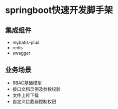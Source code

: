 # springboot快速开发脚手架

## 集成组件

- mybatis-plus
- redis
- swagger

## 业务场景

- RBAC基础模型
- 接口文档示例及参数校验
- 文件上传下载
- 自定义拦截器控制权限
